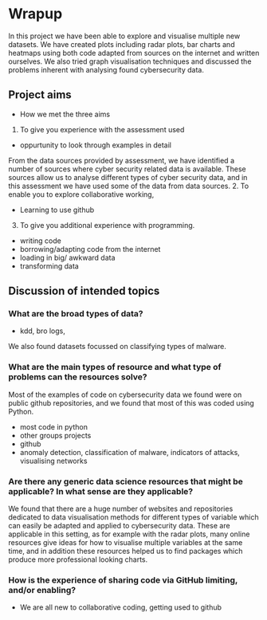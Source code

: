 # Wrapup 

In this project we have been able to explore and visualise multiple new datasets. We have created plots including radar plots, bar charts and heatmaps using both code adapted from sources on the internet and written ourselves. We also tried graph visualisation techniques and discussed the problems inherent with analysing found cybersecurity data.

## Project aims 
* How we met the three aims
1. To give you experience with the assessment used
* oppurtunity to look through examples in detail

From the data sources provided by assessment, we have identified a number of sources where cyber security related data is available. These sources allow us to analyse different types of cyber security data, and in this assessment we have used some of the data from data sources.
2. To enable you to explore collaborative working,
* Learning to use github
3. To give you additional experience with programming.
* writing code
* borrowing/adapting code from the internet
* loading in big/ awkward data
* transforming data


## Discussion of intended topics

### What are the broad types of data?
* kdd, bro logs, 

We also found datasets focussed on classifying types of malware.

### What are the main types of resource and what type of problems can the resources solve?
Most of the examples of code on cybersecurity data we found were on public github repositories, and we found that most of this was coded using Python. 

* most code in python
* other groups projects
* github
* anomaly detection, classification of malware, indicators of attacks, visualising networks  


### Are there any generic data science resources that might be applicable? In what sense are they applicable?
We found that there are a huge number of websites and repositories dedicated to data visualisation methods for different types of variable which can easily be adapted and applied to cybersecurity data. These are applicable in this setting, as for example with the radar plots, many online resources give ideas for how to visualise multiple variables at the same time, and in addition these resources helped us to find packages which produce more professional looking charts.

### How is the experience of sharing code via GitHub limiting, and/or enabling?
* We are all new to collaborative coding, getting used to github
